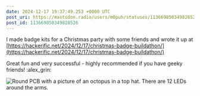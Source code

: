 ```yaml
---
date: 2024-12-17 19:37:49.253 +0000 UTC
post_uri: https://mastodon.radio/users/m0puh/statuses/113669850349828526
post_id: 113669850349828526
---
```

I made badge kits for a Christmas party with some friends and wrote it up at [https://hackerific.net/2024/12/17/christmas-badge-buildathon/](https://hackerific.net/2024/12/17/christmas-badge-buildathon/)

Great fun and very successful - highly recommended if you have geeky friends! :alex_grin:


![Round PCB with a picture of an octopus in a top hat. There are 12 LEDs around the arms.](https://mastodon.radio/system/media_attachments/files/113/669/840/727/228/733/original/e9f492413d5c90f6.png)

